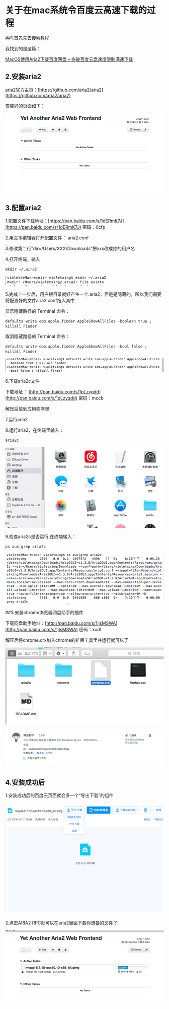 # 关于在mac系统令百度云高速下载的过程

##1.首先先去搜索教程

我找到的是这篇：

[MacOS使用Aria2下载百度网盘 – 突破百度云盘速度限制满速下载](https://www.isofts.org/macos-aria2-baiduyun/)

## 2.安装aria2

aria2官方主页：[https://github.com/aria2/aria2](https://github.com/aria2/aria2)

安装好的页面如下：

![](aria2界面.png)

## 3.配置aria2

1.配置文件下载地址：[https://pan.baidu.com/s/1dERmK7J](https://pan.baidu.com/s/1dERmK7J) 密码：0cfp

2.用文本编辑器打开配置文件： aria2.conf

3.修改第二行“dir=/Users/XXX/Downloads”把xxx改成你的用户名

4.打开终端，输入

```
mkdir ~/.aira2
```

![](1.png)

5.完成上一步后，用户根目录就好产生一个.aria2，但是是隐藏的，所以我们需要将配置好的文件aira2.conf拖入其中

显示隐藏路径的 Terminal 命令：
```
defaults write com.apple.finder AppleShowAllFiles -boolean true ; killall Finder
```

取消隐藏路径的 Terminal 命令：
```
defaults write com.apple.finder AppleShowAllFiles -bool false ; killall Finder
```
![](2.png)

6.下载aria2c文件

下载地址： [http://pan.baidu.com/s/1pLzyqdd](http://pan.baidu.com/s/1pLzyqdd)
密码：mccb

解压后放到应用程序里

7.运行aria2

8.运行aria2，在终端里输入：

```
aria2c
```

![](aria2c.png)

9.检查aria2c是否运行,在终端输入：

```
ps aux|grep aria2c
```
![](aria2c正常运行.png)

##3.安装chrome浏览器网盘助手的插件

下载网盘助手地址：[http://pan.baidu.com/s/1jIsMSWA](http://pan.baidu.com/s/1jIsMSWA)
密码：xudf

解压后将chrome.crx加入chrome的扩展工具里并运行就可以了

![](chorome.png)


![](网盘助手.png)

## 4.安装成功后

1.安装成功后的百度云页面就会多一个“导出下载”的组件

![](mysql百度云页面.png)

2.点击ARIA2 RPC就可以在aria2里面下载你想要的文件了

![](aria2下载页面.png)







